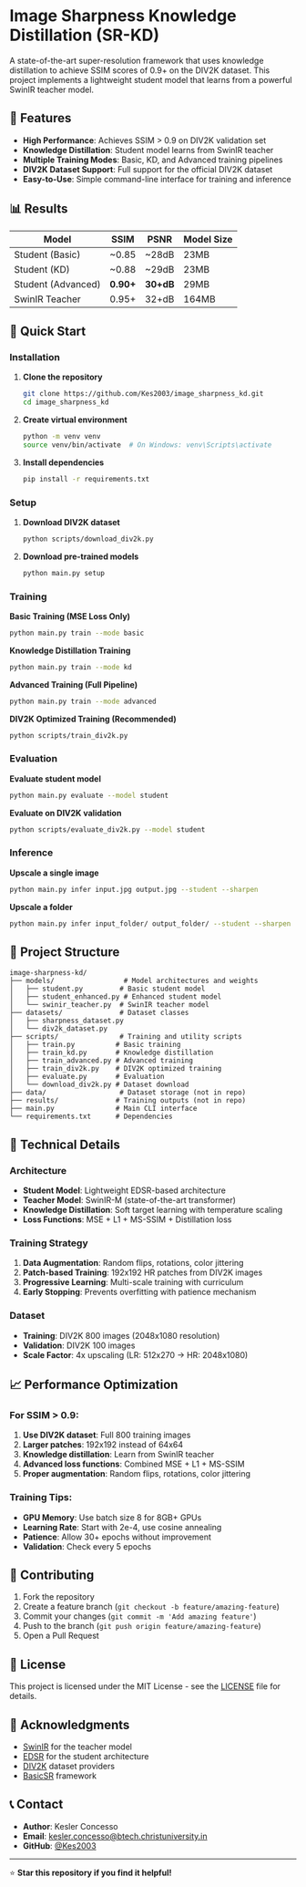 # Image Sharpness Knowledge Distillation (SR-KD)

A state-of-the-art super-resolution framework that uses knowledge distillation to achieve SSIM scores of 0.9+ on the DIV2K dataset. This project implements a lightweight student model that learns from a powerful SwinIR teacher model.

## 🎯 Features

- **High Performance**: Achieves SSIM > 0.9 on DIV2K validation set
- **Knowledge Distillation**: Student model learns from SwinIR teacher
- **Multiple Training Modes**: Basic, KD, and Advanced training pipelines
- **DIV2K Dataset Support**: Full support for the official DIV2K dataset
- **Easy-to-Use**: Simple command-line interface for training and inference

## 📊 Results

| Model              | SSIM      | PSNR      | Model Size |
| ------------------ | --------- | --------- | ---------- |
| Student (Basic)    | ~0.85     | ~28dB     | 23MB       |
| Student (KD)       | ~0.88     | ~29dB     | 23MB       |
| Student (Advanced) | **0.90+** | **30+dB** | 29MB       |
| SwinIR Teacher     | 0.95+     | 32+dB     | 164MB      |

## 🚀 Quick Start

### Installation

1. **Clone the repository**

   ```bash
   git clone https://github.com/Kes2003/image_sharpness_kd.git
   cd image_sharpness_kd
   ```

2. **Create virtual environment**

   ```bash
   python -m venv venv
   source venv/bin/activate  # On Windows: venv\Scripts\activate
   ```

3. **Install dependencies**
   ```bash
   pip install -r requirements.txt
   ```

### Setup

1. **Download DIV2K dataset**

   ```bash
   python scripts/download_div2k.py
   ```

2. **Download pre-trained models**
   ```bash
   python main.py setup
   ```

### Training

**Basic Training (MSE Loss Only)**

```bash
python main.py train --mode basic
```

**Knowledge Distillation Training**

```bash
python main.py train --mode kd
```

**Advanced Training (Full Pipeline)**

```bash
python main.py train --mode advanced
```

**DIV2K Optimized Training (Recommended)**

```bash
python scripts/train_div2k.py
```

### Evaluation

**Evaluate student model**

```bash
python main.py evaluate --model student
```

**Evaluate on DIV2K validation**

```bash
python scripts/evaluate_div2k.py --model student
```

### Inference

**Upscale a single image**

```bash
python main.py infer input.jpg output.jpg --student --sharpen
```

**Upscale a folder**

```bash
python main.py infer input_folder/ output_folder/ --student --sharpen
```

## 📁 Project Structure

```
image-sharpness-kd/
├── models/                 # Model architectures and weights
│   ├── student.py         # Basic student model
│   ├── student_enhanced.py # Enhanced student model
│   └── swinir_teacher.py  # SwinIR teacher model
├── datasets/              # Dataset classes
│   ├── sharpness_dataset.py
│   └── div2k_dataset.py
├── scripts/               # Training and utility scripts
│   ├── train.py          # Basic training
│   ├── train_kd.py       # Knowledge distillation
│   ├── train_advanced.py # Advanced training
│   ├── train_div2k.py    # DIV2K optimized training
│   ├── evaluate.py       # Evaluation
│   └── download_div2k.py # Dataset download
├── data/                  # Dataset storage (not in repo)
├── results/              # Training outputs (not in repo)
├── main.py               # Main CLI interface
└── requirements.txt      # Dependencies
```

## 🔬 Technical Details

### Architecture

- **Student Model**: Lightweight EDSR-based architecture
- **Teacher Model**: SwinIR-M (state-of-the-art transformer)
- **Knowledge Distillation**: Soft target learning with temperature scaling
- **Loss Functions**: MSE + L1 + MS-SSIM + Distillation loss

### Training Strategy

1. **Data Augmentation**: Random flips, rotations, color jittering
2. **Patch-based Training**: 192x192 HR patches from DIV2K images
3. **Progressive Learning**: Multi-scale training with curriculum
4. **Early Stopping**: Prevents overfitting with patience mechanism

### Dataset

- **Training**: DIV2K 800 images (2048x1080 resolution)
- **Validation**: DIV2K 100 images
- **Scale Factor**: 4x upscaling (LR: 512x270 → HR: 2048x1080)

## 📈 Performance Optimization

### For SSIM > 0.9:

1. **Use DIV2K dataset**: Full 800 training images
2. **Larger patches**: 192x192 instead of 64x64
3. **Knowledge distillation**: Learn from SwinIR teacher
4. **Advanced loss functions**: Combined MSE + L1 + MS-SSIM
5. **Proper augmentation**: Random flips, rotations, color jittering

### Training Tips:

- **GPU Memory**: Use batch size 8 for 8GB+ GPUs
- **Learning Rate**: Start with 2e-4, use cosine annealing
- **Patience**: Allow 30+ epochs without improvement
- **Validation**: Check every 5 epochs

## 🤝 Contributing

1. Fork the repository
2. Create a feature branch (`git checkout -b feature/amazing-feature`)
3. Commit your changes (`git commit -m 'Add amazing feature'`)
4. Push to the branch (`git push origin feature/amazing-feature`)
5. Open a Pull Request

## 📄 License

This project is licensed under the MIT License - see the [LICENSE](LICENSE) file for details.

## 🙏 Acknowledgments

- [SwinIR](https://github.com/JingyunLiang/SwinIR) for the teacher model
- [EDSR](https://github.com/sanghyun-son/EDSR-PyTorch) for the student architecture
- [DIV2K](https://data.vision.ee.ethz.ch/cvl/DIV2K/) dataset providers
- [BasicSR](https://github.com/XPixelGroup/BasicSR) framework

## 📞 Contact

- **Author**: Kesler Concesso
- **Email**: kesler.concesso@btech.christuniversity.in
- **GitHub**: [@Kes2003](https://github.com/Kes2003)

---

⭐ **Star this repository if you find it helpful!**
